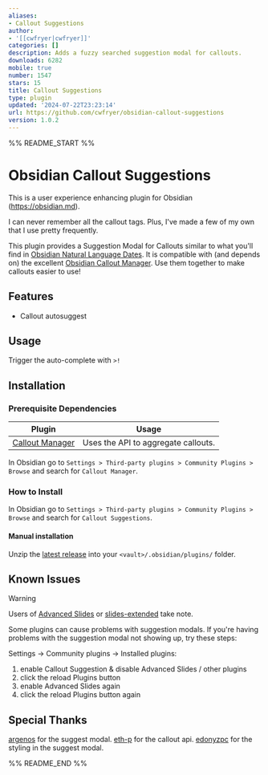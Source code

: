 ```yaml
---
aliases:
- Callout Suggestions
author:
- '[[cwfryer|cwfryer]]'
categories: []
description: Adds a fuzzy searched suggestion modal for callouts.
downloads: 6282
mobile: true
number: 1547
stars: 15
title: Callout Suggestions
type: plugin
updated: '2024-07-22T23:23:14'
url: https://github.com/cwfryer/obsidian-callout-suggestions
version: 1.0.2
---
```


%% README_START %%

# Obsidian Callout Suggestions

This is a user experience enhancing plugin for Obsidian (https://obsidian.md).

I can never remember all the callout tags. Plus, I've made a few of my own that I use pretty frequently.

This plugin provides a Suggestion Modal for Callouts similar to what you'll find in [Obsidian Natural Language Dates](https://github.com/argenos/nldates-obsidian).
It is compatible with (and depends on) the excellent [Obsidian Callout Manager](https://github.com/eth-p/obsidian-callout-manager).
Use them together to make callouts easier to use!

## Features
- Callout autosuggest

## Usage
Trigger the auto-complete with ``` >! ```

## Installation
### Prerequisite Dependencies
| Plugin  | Usage |
| ------------- | ------------- |
| [Callout Manager](https://github.com/eth-p/obsidian-callout-manager) | Uses the API to aggregate callouts.

In Obsidian go to `Settings > Third-party plugins > Community Plugins > Browse` and search for `Callout Manager`.

### How to Install
In Obsidian go to `Settings > Third-party plugins > Community Plugins > Browse` and search for `Callout Suggestions`.

#### Manual installation

Unzip the [latest release](https://github.com/cwfryer/obsidian-callout-suggestions/releases/latest) into your `<vault>/.obsidian/plugins/` folder.

## Known Issues
> [!WARNING]
> Users of [Advanced Slides](https://github.com/MSzturc/obsidian-advanced-slides/tree/main) or [slides-extended](https://github.com/ebullient/obsidian-slides-extended) take note.

Some plugins can cause problems with suggestion modals.
If you're having problems with the suggestion modal not showing up, try these steps:

Settings -> Community plugins -> Installed plugins:

1. enable Callout Suggestion & disable Advanced Slides / other plugins
2. click the reload Plugins button
3. enable Advanced Slides again
4. click the reload Plugins button again

## Special Thanks
[argenos](https://github.com/argenos/nldates-obsidian) for the suggest modal.
[eth-p](https://github.com/eth-p/obsidian-callout-manager) for the callout api.
[edonyzpc](https://github.com/edonyzpc/personal-assistant) for the styling in the suggest modal.


%% README_END %%
